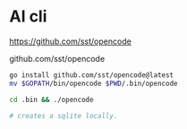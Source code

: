 # AI cli

https://github.com/sst/opencode

github.com/sst/opencode

```sh
go install github.com/sst/opencode@latest
mv $GOPATH/bin/opencode $PWD/.bin/opencode

cd .bin && ./opencode

# creates a sqlite locally.


``` 

